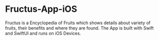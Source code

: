 # Fructus-App-iOS
Fructus is a Encyclopedia of Fruits which shows details about variety of fruits, their benefits and where they are found.
The App is built with Swift and SwiftUI and runs on iOS Devices.
